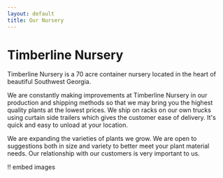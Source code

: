 ```yaml
---
layout: default
title: Our Nursery
---
```


# Timberline Nursery

Timberline Nursery is a 70 acre container nursery located in the heart of beautiful Southwest Georgia.

We are constantly making improvements at Timberline Nursery in our production and shipping methods so that we may bring you the highest quality plants at the lowest prices.
We ship on racks on our own trucks using curtain side trailers which gives the customer ease of delivery. It's quick and easy to unload at your location.

We are expanding the varieties of plants we grow. We are open to suggestions both in size and variety to better meet your plant material needs. Our relationship with our customers is very important to us.

!! embed images

